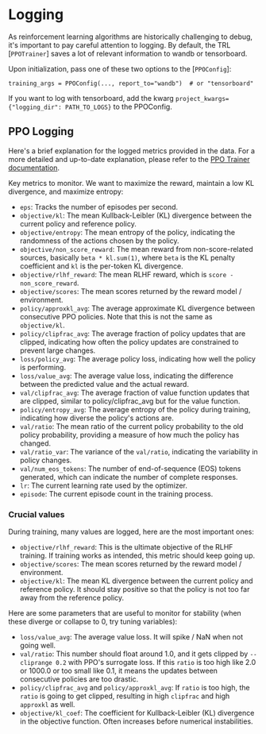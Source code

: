 # Logging

As reinforcement learning algorithms are historically challenging to debug, it's important to pay careful attention to logging.
By default, the TRL [`PPOTrainer`] saves a lot of relevant information to wandb or tensorboard.

Upon initialization, pass one of these two options to the [`PPOConfig`]:

```
training_args = PPOConfig(..., report_to="wandb")  # or "tensorboard"
```

If you want to log with tensorboard, add the kwarg `project_kwargs={"logging_dir": PATH_TO_LOGS}` to the PPOConfig.

## PPO Logging

Here's a brief explanation for the logged metrics provided in the data. For a more detailed and up-to-date explanation, please refer to the [PPO Trainer documentation](ppo_trainer).

Key metrics to monitor. We want to maximize the reward, maintain a low KL divergence, and maximize entropy:

* `eps`: Tracks the number of episodes per second.
* `objective/kl`: The mean Kullback-Leibler (KL) divergence between the current policy and reference policy.
* `objective/entropy`: The mean entropy of the policy, indicating the randomness of the actions chosen by the policy.
* `objective/non_score_reward`: The mean reward from non-score-related sources, basically `beta * kl.sum(1)`, where `beta` is the KL penalty coefficient and `kl` is the per-token KL divergence.
* `objective/rlhf_reward`: The mean RLHF reward, which is `score - non_score_reward`.
* `objective/scores`: The mean scores returned by the reward model / environment.
* `policy/approxkl_avg`: The average approximate KL divergence between consecutive PPO policies. Note that this is not the same as `objective/kl`.
* `policy/clipfrac_avg`: The average fraction of policy updates that are clipped, indicating how often the policy updates are constrained to prevent large changes.
* `loss/policy_avg`: The average policy loss, indicating how well the policy is performing.
* `loss/value_avg`: The average value loss, indicating the difference between the predicted value and the actual reward.
* `val/clipfrac_avg`: The average fraction of value function updates that are clipped, similar to policy/clipfrac_avg but for the value function.
* `policy/entropy_avg`: The average entropy of the policy during training, indicating how diverse the policy's actions are.
* `val/ratio`: The mean ratio of the current policy probability to the old policy probability, providing a measure of how much the policy has changed.
* `val/ratio_var`: The variance of the `val/ratio`, indicating the variability in policy changes.
* `val/num_eos_tokens`: The number of end-of-sequence (EOS) tokens generated, which can indicate the number of complete responses.
* `lr`: The current learning rate used by the optimizer.
* `episode`: The current episode count in the training process.

### Crucial values

During training, many values are logged, here are the most important ones:

* `objective/rlhf_reward`: This is the ultimate objective of the RLHF training. If training works as intended, this metric should keep going up.
* `objective/scores`: The mean scores returned by the reward model / environment.
* `objective/kl`: The mean KL divergence between the current policy and reference policy. It should stay positive so that the policy is not too far away from the reference policy.

Here are some parameters that are useful to monitor for stability (when these diverge or collapse to 0, try tuning variables):

* `loss/value_avg`: The average value loss. It will spike / NaN when not going well.
* `val/ratio`: This number should float around 1.0, and it gets clipped by `--cliprange 0.2` with PPO's surrogate loss. If this `ratio` is too high like 2.0 or 1000.0 or too small like 0.1, it means the updates between consecutive policies are too drastic.
* `policy/clipfrac_avg` and `policy/approxkl_avg`: If `ratio` is too high, the `ratio` is going to get clipped, resulting in high `clipfrac` and high `approxkl` as well.
* `objective/kl_coef`: The coefficient for Kullback-Leibler (KL) divergence in the objective function. Often increases before numerical instabilities.
